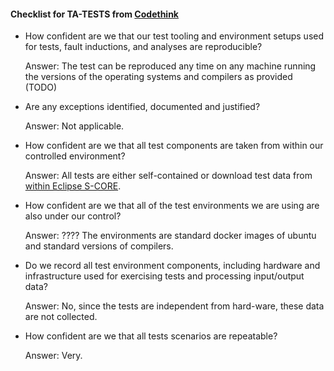 #### Checklist for TA-TESTS from [Codethink](https://codethinklabs.gitlab.io/trustable/trustable/print_page.html)

* How confident are we that our test tooling and environment setups used for tests, fault inductions, and analyses are reproducible?

    Answer:  The test can be reproduced any time on any machine running the versions of the operating systems and compilers as provided (TODO)

* Are any exceptions identified, documented and justified?

    Answer:  Not applicable.

* How confident are we that all test components are taken from within our controlled environment?

    Answer:  All tests are either self-contained or download test data from [within Eclipse S-CORE](https://github.com/eclipse-score/inc_nlohmann_json/tree/json_test_data_version_3_1_0_mirror).

* How confident are we that all of the test environments we are using are also under our control? 

    Answer: ????  The environments are standard docker images of ubuntu and standard versions of compilers.

* Do we record all test environment components, including hardware and infrastructure used for exercising tests and processing input/output data? 

    Answer:  No, since the tests are independent from hard-ware, these data are not collected.

* How confident are we that all tests scenarios are repeatable? 

    Answer:  Very.